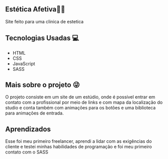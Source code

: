 ## Estética Afetiva💋👀
Site feito para uma clinica de estetica 


## Tecnologias Usadas 💻

- HTML
- CSS
- JavaScript
- SASS

## Mais sobre o projeto 😜
O projeto consiste em um site de um estúdio, onde é possível entrar em contato com a profissional por meio de links e com mapa da localização do studio e conta também com animações para os botões e uma biblioteca para animações de entrada.


## Aprendizados 
 Esse foi meu primeiro freelancer, aprendi a lidar com as exigências do cliente e testei minhas habilidades de programação e foi meu primeiro contato com o SASS
